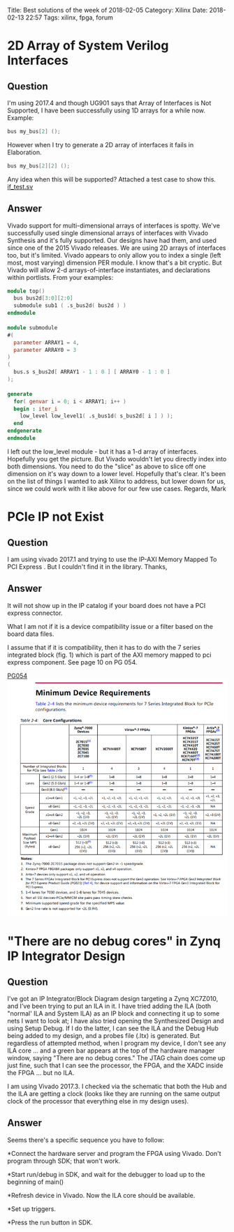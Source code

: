 Title: Best solutions of the week of 2018-02-05
Category: Xilinx
Date: 2018-02-13 22:57
Tags: xilinx, fpga, forum

# 2D Array of System Verilog Interfaces

## Question
I'm using 2017.4 and though UG901 says that Array of Interfaces is Not Supported, I have been successfully using 1D arrays for a while now. 
Example:
```c
bus my_bus[2] ();
```
However when I try to generate a 2D array of interfaces it fails in Elaboration.
```c
bus my_bus[2][2] ();
```
Any idea when this will be supported?
Attached a test case to show this.
[if_test.sv](/files/xilinx-solutions/2018-02-05/if_test.sv)
## Answer
Vivado support for multi-dimensional arrays of interfaces is spotty.
We've successfully used single dimensional arrays of interfaces with Vivado Synthesis and it's fully supported.  Our designs have had them, and used since one of the 2015 Vivado releases.
We are using 2D arrays of interfaces too, but it's limited.
Vivado appears to only allow you to index a single (left most, most varying) dimension PER module.  I know that's a bit cryptic.  But Vivado will allow 2-d arrays-of-interface instantiates, and declarations within portlists.  From your examples:
```verilog
module top()
  bus bus2d[3:0][2:0]
  submodule sub1 ( .s_bus2d( bus2d ) )
endmodule

module submodule
#( 
  parameter ARRAY1 = 4,
  parameter ARRAY0 = 3
)
(
  bus.s s_bus2d[ ARRAY1 - 1 : 0 ] [ ARRAY0 - 1 : 0 ]
);

generate
  for( genvar i = 0; i < ARRAY1; i++ )
  begin : iter_i
    low_level low_level1( .s_bus1d( s_bus2d[ i ] ) );
  end
endgenerate
endmodule
```
I left out the low_level module - but it has a 1-d array of interfaces.  Hopefully you get the picture.
But Vivado wouldn't let you directly index into both dimensions.  You need to do the "slice" as above to slice off one dimension on it's way down to a lower level.
Hopefully that's clear.  It's been on the list of things I wanted to ask Xilinx to address, but lower down for us, since we could work with it like above for our few use cases.
Regards,
Mark

# PCIe IP not Exist 
## Question
I am using vivado 2017.1 and trying to use the IP-AXI Memory Mapped To PCI Express . But I couldn't find it in the library.
Thanks,
## Answer
It will not show up in the IP catalog if your board does not have a PCI express connector.

What I am not if it is a device compatibility issue or a filter based on the board data files.

I assume that if it is compatibility, then it has to do with the 7 series integrated block (fig. 1) which is part of the AXI memory mapped to pci express component. See page 10 on PG 054.

[PG054](https://www.xilinx.com/support/documentation/ip_documentation/pcie_7x/v3_0/pg054-7series-pcie.pdf)
![7 Series Requirements](/images/7seriesrequirements.png)

#  "There are no debug cores" in Zynq IP Integrator Design
## Question
I've got an IP Integrator/Block Diagram design targeting a Zynq XC7Z010, and I've been trying to put an ILA in it.  I have tried adding the ILA (both "normal' ILA and System ILA) as an IP block and connecting it up to some nets I want to look at; I have also tried opening the Synthesized Design and using Setup Debug.  If I do the latter, I can see the ILA and the Debug Hub being added to my design, and a probes file (.ltx) is generated.  But regardless of attempted method, when I program my device, I don't see any ILA core ... and a green bar appears at the top of the hardware manager window, saying "There are no debug cores."  The JTAG chain does come up just fine, such that I can see the processor, the FPGA, and the XADC inside the FPGA ... but no ILA.

I am using Vivado 2017.3.  I checked via the schematic that both the Hub and the ILA are getting a clock (looks like they are running on the same output clock of the processor that everything else in my design uses).
## Answer
Seems there's a specific sequence you have to follow:

  *Connect the hardware server and program the FPGA using Vivado. Don't program through SDK; that won't work.

  *Start run/debug in SDK, and wait for the debugger to load up to the beginning of main()

  *Refresh device in Vivado. Now the ILA core should be available.

  *Set up triggers.

  *Press the run button in SDK.


